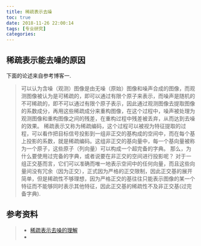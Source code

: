 ```yaml
---
title: 稀疏表示去噪
toc: true
date: 2018-11-26 22:00:14
tags: [专业研究]
categories:
---
```


## 稀疏表示能去噪的原因

下面的论述来自参考博客一.

> 可以认为含噪（观测）图像是由无噪（原始）图像和噪声合成的图像，而观测图像被认为是可稀疏的，即可以通过有限个原子来表示，而噪声是随机的不可稀疏的，即不可以通过有限个原子表示，因此通过观测图像去提取图像的系数成分，再用这些稀疏成分来重构图像，在这个过程中，噪声被处理为观测图像和重构图像之间的残差，在重构过程中残差被丢弃，从而达到去噪的效果。
> 稀疏表示又称为稀疏编码，这个过程可以被视为特征提取的过程，可以看作把目标信号投影到一组非正交的基构成的空间中，而在每个基上投影的系数，就是稀疏编码。这组非正交的基向量中，每一个基向量被称为一个原子，这些原子（列向量）可以构成一个超完备的字典。
> 那么，为什么要使用过完备的字典，或者说要在非正交的空间进行投影呢？
> 对于一组正交基而言，它们可以准确而唯一地表示空间中的任何向量，而且这些向量间没有冗余（因为正交），正式因为严格的正交限制，因此正交基的展开简单，但是稀疏性不够理想，因为严格正交的基往往只能表示图像的某一个特征而不能够同时表示其他特征，因此正交基的稀疏性不及非正交基(过完备字典).




## 参考资料
> - [稀疏表示去噪的理解](https://blog.csdn.net/tongdanping/article/details/79162547)
> - []()
